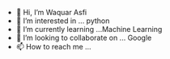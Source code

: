 - 👋 Hi, I’m Waquar Asfi
- 👀 I’m interested in ... python 
- 🌱 I’m currently learning ...Machine Learning
- 💞️ I’m looking to collaborate on ... Google 
- 📫 How to reach me ...

<!---
asfiwaquar1764/asfiwaquar1764 is a ✨ special ✨ repository because its `README.md` (this file) appears on your GitHub profile.
You can click the Preview link to take a look at your changes.
--->
